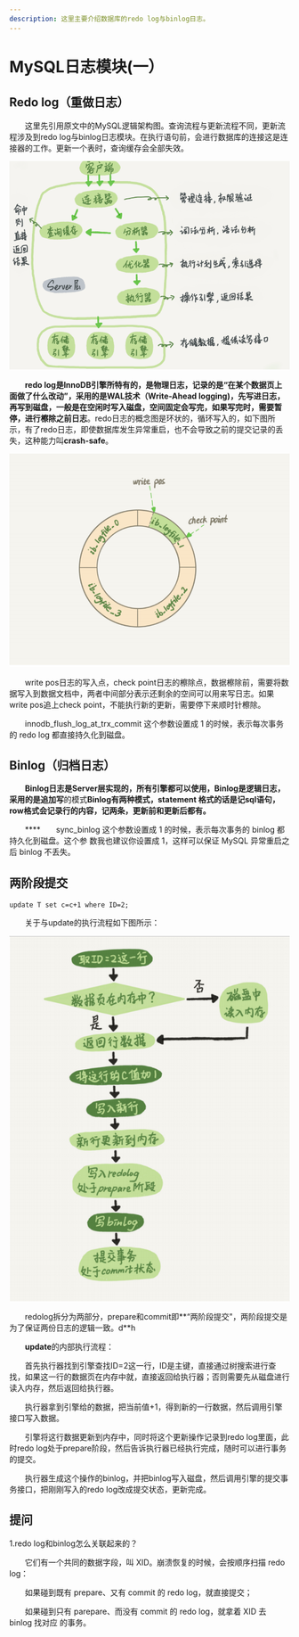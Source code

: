 ```yaml
---
description: 这里主要介绍数据库的redo log与binlog日志。
---
```


# MySQL日志模块(一）

## Redo log（重做日志）

　　这里先引用原文中的MySQL逻辑架构图。查询流程与更新流程不同，更新流程涉及到redo log与binlog日志模块。在执行语句前，会进行数据库的连接这是连接器的工作。更新一个表时，查询缓存会全部失效。

![MySQL逻辑架构图](<../../.gitbook/assets/image (11).png>)

　　**redo log是InnoDB引擎所特有的，是物理日志，记录的是“在某个数据页上面做了什么改动”，采用的是WAL技术（Write-Ahead logging)，先写进日志，再写到磁盘，一般是在空闲时写入磁盘，空间固定会写完，如果写完时，需要暂停，进行檫除之前日志**。redo日志的概念图是环状的，循环写入的，如下图所示，有了redo日志，即使数据库发生异常重启，也不会导致之前的提交记录的丢失，这种能力叫**crash-safe**。

![](<../../.gitbook/assets/image (12).png>)

　　write pos日志的写入点，check point日志的檫除点，数据檫除前，需要将数据写入到数据文档中，两者中间部分表示还剩余的空间可以用来写日志。如果write pos追上check point，不能执行新的更新，需要停下来顺时针檫除。

　　innodb\_flush\_log\_at\_trx\_commit 这个参数设置成 1 的时候，表示每次事务的 redo log 都直接持久化到磁盘。

## Binlog（归档日志）

　　**Binlog日志是Server层实现的，所有引擎都可以使用，Binlog是逻辑日志，**采用的是**追加写**的模式**Binlog有两种模式，statement 格式的话是记sql语句， row格式会记录行的内容，记两条，更新前和更新后都有。**

　　****　　sync\_binlog 这个参数设置成 1 的时候，表示每次事务的 binlog 都持久化到磁盘。这个参 数我也建议你设置成 1，这样可以保证 MySQL 异常重启之后 binlog 不丢失。

## 两阶段提交

```
update T set c=c+1 where ID=2;
```

　　关于与update的执行流程如下图所示：

![update执行流程](<../../.gitbook/assets/image (13).png>)

　　redolog拆分为两部分，prepare和commit即**“两阶段提交"，两阶段提交是为了保证两份日志的逻辑一致。d**h

　　**update**的内部执行流程：

　　首先执行器找到引擎查找ID=2这一行，ID是主键，直接通过树搜索进行查找，如果这一行的数据页在内存中就，直接返回给执行器；否则需要先从磁盘进行读入内存，然后返回给执行器。

　　执行器拿到引擎给的数据，把当前值+1，得到新的一行数据，然后调用引擎接口写入数据。

　　引擎将这行数据更新到内存中，同时将这个更新操作记录到redo log里面，此时redo log处于prepare阶段，然后告诉执行器已经执行完成，随时可以进行事务的提交。

　　执行器生成这个操作的binlog，并把binlog写入磁盘，然后调用引擎的提交事务接口，把刚刚写入的redo log改成提交状态，更新完成。

## 提问

1.redo log和binlog怎么关联起来的？

　　它们有一个共同的数据字段，叫 XID。崩溃恢复的时候，会按顺序扫描 redo log：

　　如果碰到既有 prepare、又有 commit 的 redo log，就直接提交；

　　如果碰到只有 parepare、而没有 commit 的 redo log，就拿着 XID 去 binlog 找对应 的事务。

